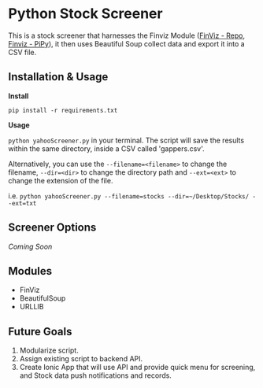# Python Stock Screener

This is a stock screener that harnesses the Finviz Module ([FinViz - Repo](https://github.com/mariostoev/finviz), [Finviz - PiPy](https://pypi.org/project/finviz/)), it then uses Beautiful Soup collect data and export it into a CSV file.

## Installation & Usage

**Install**

`pip install -r requirements.txt`


**Usage**

`python yahooScreener.py` in your terminal. The script will save the results within the same directory, inside a CSV called 'gappers.csv'. 

Alternatively, you can use the `--filename=<filename>` to change the filename, `--dir=<dir>` to change the directory path and `--ext=<ext>` to change the extension of the file.

i.e. `python yahooScreener.py --filename=stocks --dir=~/Desktop/Stocks/ --ext=txt`

## Screener Options

*Coming Soon*

## Modules

- FinViz
- BeautifulSoup
- URLLIB

## Future Goals

1. Modularize script.
2. Assign existing script to backend API.
3. Create Ionic App that will use API and provide quick menu for screening, and Stock data push notifications and records.
